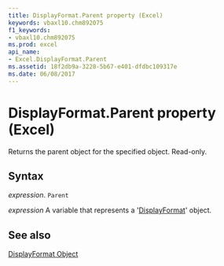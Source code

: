 ```yaml
---
title: DisplayFormat.Parent property (Excel)
keywords: vbaxl10.chm892075
f1_keywords:
- vbaxl10.chm892075
ms.prod: excel
api_name:
- Excel.DisplayFormat.Parent
ms.assetid: 18f2db9a-3228-5b67-e401-dfdbc109317e
ms.date: 06/08/2017
---
```



# DisplayFormat.Parent property (Excel)

Returns the parent object for the specified object. Read-only.


## Syntax

 _expression_. `Parent`

 _expression_ A variable that represents a '[DisplayFormat](Excel.DisplayFormat.md)' object.


## See also


[DisplayFormat Object](Excel.DisplayFormat.md)

